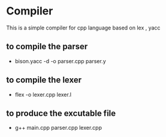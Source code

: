 # Compiler
This is a simple compiler for cpp language based on lex , yacc 
## to compile the parser
- bison.yacc -d -o parser.cpp parser.y
## to compile the lexer
- flex -o lexer.cpp lexer.l

## to produce the excutable file
- g++ main.cpp parser.cpp lexer.cpp
